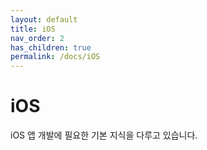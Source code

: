 ```yaml
---
layout: default
title: iOS
nav_order: 2
has_children: true
permalink: /docs/iOS
---
```


# iOS

iOS 앱 개발에 필요한 기본 지식을 다루고 있습니다.

